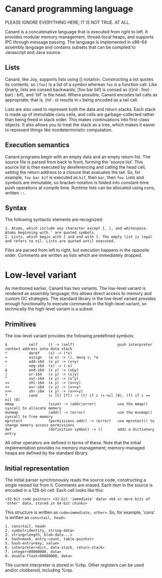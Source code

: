 # Canard programming language

PLEASE IGNORE EVERYTHING HERE; IT IS NOT TRUE. AT ALL.

Canard is a concatenative language that is executed from right to left. It provides modular memory management, thread-local heaps, and supports IPC through message passing. The language is
implemented in x86-64 assembly language and contains subsets that can be compiled to Javascript and Java source.

## Lists

Canard, like Joy, supports lists using [] notation. Constructing a list quotes its contents, so `[foo]` is a list of a symbol whereas `foo` is a function call. Like Gnarly, lists are consed
backwards; [foo bar bif] is consed as (((nil : foo) : bar) : bif), and 'bif' is the head. Where possible, Canard encodes tail calls as appropriate; that is, (nil : x) results in `x` being
encoded as a tail call.

Lists are also used to represent both the data and return stacks. Each stack is made up of immutable cons cells, and cells are garbage-collected rather than being freed in stack order. This
makes continuations into first-class objects. It also allows you to treat the stack as a tree, which makes it easier to represent things like nondeterministic computation.

## Execution semantics

Canard programs begin with an empty data and an empty return list. The source file is parsed from back to front, forming the 'source list'. This source list is then executed by dereferencing
and calling the head cell, setting the return address to a closure that evaluates the tail. So, for example, `foo bar bif` is executed as `bif`, then `bar`, then `foo`. Lists and symbols are
immutable, so bracket-notation is folded into constant-time push operations at compile time. Runtime lists can be allocated using cons, written `::`.

## Syntax

The following syntactic elements are recognized:

    1. Atoms, which include any character except [, ], and whitespace. Atoms beginning with ' are quoted symbols.
    2. Lists, which begin with [ and end with ]. The empty list is legal and refers to nil. Lists are quoted until executed.

Files are parsed from left to right, but execution happens in the opposite order. Comments are written as lists which are immediately dropped.

# Low-level variant

As mentioned earlier, Canard has two variants. The low-level variant is rendered as assembly language; this allows direct access to memory and custom GC strategies. The standard library in the
low-level variant provides enough functionality to execute commands in the high-level variant, so technically the high-level variant is a subset.

## Primitives

The low-level variant provides the following predefined symbols:

    $          self     () -> (self)                    push interpreter context address onto data stack
    *          deref    (x) -> (*x)
    =          assign   (a v) -> (), movq v, *a
    +          add-i64  (x y) -> (x+y)
    -          neg-i64  (x) -> (-x)
    &          and-i64  (x y) -> (x&y)
    |          or-i64   (x y) -> (x|y)
    ^          xor-i64  (x y) -> (x^y)
    <<         shl-i64  (x y) -> (x<<y)
    >>         asr-i64  (x y) -> (x>>y)
    >>>        shr-i64  (x y) -> (x>>>y)
    ?          cond     (c [t] [f]) -> (t) if c != nil (0), (f) if c == nil (0)
    mmap                (size) -> (addr|error)          use the mmap() syscall to allocate memory
    munmap              (addr) -> (error)               use the munmap() syscall to free memory
    mprotect            (permissions addr) -> (error)   use mprotect() to change memory access permissions
    def                 (definition symbol) -> ()       adds a dictionary entry

All other operators are defined in terms of these. Note that the initial implementation provides no memory management; memory-managed heaps are defined by the standard library.

## Initial representation

The initial parser synchronously reads the source code, constructing a single nested list from it. Comments are erased. Each item in the source is encoded in a 128-bit cell. Each cell looks
like this:

    <32-bit code pointer> <32-bit 'immediate' data> <64 or more bits of 'other' data, stored in 64-bit chunks>

This structure is written as `code<immediate, other>`. So, for example, 'cons' is written as `cons<tail, head>`.

    1. cons<tail, head>
    2. symbol<identity, string-data>
    3. string<length, blob-data...>
    4. hash<mask, entry-count, table-pointer>
    5. hash-entry<key, value>
    6. interpreter<dict, data-stack, return-stack>
    7. integer<00000000, data>
    8. double-float<00000000, data>

The current interpreter is stored in %rbp. Other registers can be used and/or clobbered, including %rsp.